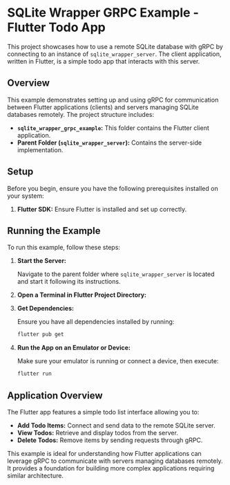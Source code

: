 # SQLite Wrapper GRPC Example - Flutter Todo App

This project showcases how to use a remote SQLite database with gRPC by
connecting to an instance of `sqlite_wrapper_server`. The client application,
written in Flutter, is a simple todo app that interacts with this server.

## Overview

This example demonstrates setting up and using gRPC for communication between
Flutter applications (clients) and servers managing SQLite databases remotely.
The project structure includes:

- **`sqlite_wrapper_grpc_example`:** This folder contains the Flutter client
  application.
- **Parent Folder (`sqlite_wrapper_server`):** Contains the server-side
  implementation.

## Setup

Before you begin, ensure you have the following prerequisites installed on your
system:

1. **Flutter SDK:** Ensure Flutter is installed and set up correctly.

## Running the Example

To run this example, follow these steps:

1. **Start the Server:**

   Navigate to the parent folder where `sqlite_wrapper_server` is located and
   start it following its instructions.

2. **Open a Terminal in Flutter Project Directory:**

3. **Get Dependencies:**

   Ensure you have all dependencies installed by running:

   ```bash
   flutter pub get
   ```

4. **Run the App on an Emulator or Device:**

   Make sure your emulator is running or connect a device, then execute:

   ```bash
   flutter run
   ```

## Application Overview

The Flutter app features a simple todo list interface allowing you to:

- **Add Todo Items:** Connect and send data to the remote SQLite server.
- **View Todos:** Retrieve and display todos from the server.
- **Delete Todos:** Remove items by sending requests through gRPC.

This example is ideal for understanding how Flutter applications can leverage
gRPC to communicate with servers managing databases remotely. It provides a
foundation for building more complex applications requiring similar
architecture.

